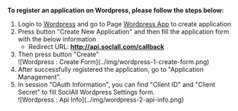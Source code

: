 __To register an application on Wordpress, please follow the steps below:__

1. Login to [Wordpress](https://developer.wordpress.com/apps/) and go to Page [Wordpress App](https://developer.wordpress.com/apps/new/) to create application
2. Press button "Create New Application" and then fill the application form with the below information
    * Redirect URL: __http://api.soclall.com/callback__
3. Then press button "Create"
    <div class="soclall-br"></div>
    ![Wordpress : Create Form](../img/wordpress-1-create-form.png)
    <div class="soclall-br"></div>
4. After successfully registered the application, go to "Application Management".
5. In session "OAuth Information", you can find "Client ID" and "Client Secret" to fill SoclAll Wordpress Settings form.
    <div class="soclall-br"></div>
    ![Wordpress : Api Info](../img/wordpress-2-api-info.png)
    <div class="soclall-br"></div>